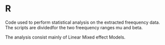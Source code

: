 # R

Code used to perform statistical analysis on the extracted freequency data.
The scripts are dividedfor the two freequency ranges mu and beta.

The analysis consist mainly of Linear Mixed effect Models.